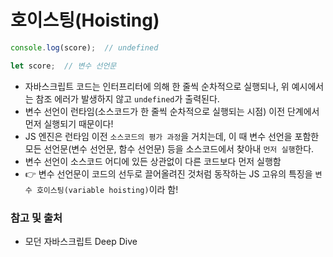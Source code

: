 # 호이스팅(Hoisting)

```javascript
console.log(score);  // undefined

let score;  // 변수 선언문
```
- 자바스크립트 코드는 인터프리터에 의해 한 줄씩 순차적으로 실행되나, 위 예시에서는 참조 에러가 발생하지 않고 ```undefined```가 출력된다.
- 변수 선언이 런타임(소스코드가 한 줄씩 순차적으로 실행되는 시점) 이전 단계에서 먼저 실행되기 때문이다!
- JS 엔진은 런타임 이전 ```소스코드의 평가 과정```을 거치는데, 이 때 변수 선언을 포함한 모든 선언문(변수 선언문, 함수 선언문) 등을 소스코드에서 찾아내 ```먼저 실행```한다.
- 변수 선언이 소스코드 어디에 있든 상관없이 다른 코드보다 먼저 실행함 
- 👉 변수 선언문이 코드의 선두로 끌어올려진 것처럼 동작하는 JS 고유의 특징을 ```변수 호이스팅(variable hoisting)```이라 함!

### 참고 및 출처
- 모던 자바스크립트 Deep Dive
